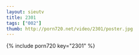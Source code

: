 ```yaml
--- 
layout: sieutv
title: 2301
tags: ["002"]
thumb: http://porn720.net/video/2301/poster.jpg
---
```

{% include porn720 key="2301" %} 
